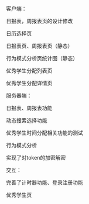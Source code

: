 客户端：

日报表，周报表页的设计修改

日历选择页

日报表页、周报表页（静态）

行为模式分析页统计图（静态）

优秀学生分配列表页

优秀学生分配详情页

服务器端：

日报表、周报表功能

动态搜索选择功能

优秀学生时间分配相关功能的测试

行为模式分析

实现了对token的加密解密

交互：

完善了计时器功能、登录注册功能

优秀学生页